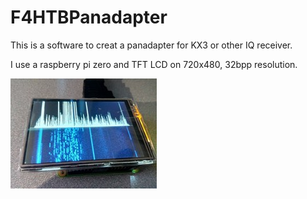 # F4HTBPanadapter

This is a software to creat a panadapter for KX3 or other IQ receiver.

I use a raspberry pi zero and TFT LCD on 720x480, 32bpp resolution.

![Alt text](/screenshoot.jpg?raw=true "Optional Title")
